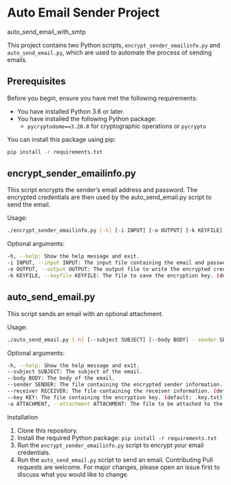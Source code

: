 # Auto Email Sender Project
auto_send_email_with_smtp

This project contains two Python scripts, `encrypt_sender_emailinfo.py` and `auto_send_email.py`, which are used to automate the process of sending emails.

## Prerequisites

Before you begin, ensure you have met the following requirements:

- You have installed Python 3.6 or later.
- You have installed the following Python package:
  - `pycryptodome==3.20.0` for cryptographic operations or `pycrypto`

You can install this package using pip:

```bash
pip install -r requirements.txt
```

## encrypt_sender_emailinfo.py
This script encrypts the sender’s email address and password. The encrypted credentials are then used by the auto_send_email.py script to send the email.

Usage:

```bash
./encrypt_sender_emailinfo.py [-h] [-i INPUT] [-o OUTPUT] [-k KEYFILE]
```

Optional arguments:
```bash
-h, --help: Show the help message and exit.
-i INPUT, --input INPUT: The input file containing the email and password. (default: sender_info.txt)
-o OUTPUT, --output OUTPUT: The output file to write the encrypted credentials. (default: sender_info_encrypt.txt)
-k KEYFILE, --keyfile KEYFILE: The file to save the encryption key. (default: .key.txt)
```

## auto_send_email.py
This script sends an email with an optional attachment.

Usage:
```bash
./auto_send_email.py [-h] [--subject SUBJECT] [--body BODY] --sender SENDER
```

Optional arguments:

```bash
-h, --help: Show the help message and exit.
--subject SUBJECT: The subject of the email.
--body BODY: The body of the email.
--sender SENDER: The file containing the encrypted sender information. (default: sender_info_encrypt.txt)
--receiver RECEIVER: The file containing the receiver information. (default: receiver.list)
--key KEY: The file containing the encryption key. (default: .key.txt)
-a ATTACHMENT, --attachment ATTACHMENT: The file to be attached to the email.
```

Installation
1. Clone this repository.
2. Install the required Python package: `pip install -r requirements.txt`
3. Run the `encrypt_sender_emailinfo.py` script to encrypt your email credentials.
4. Run the `auto_send_email.py` script to send an email.
Contributing
Pull requests are welcome. For major changes, please open an issue first to discuss what you would like to change.


